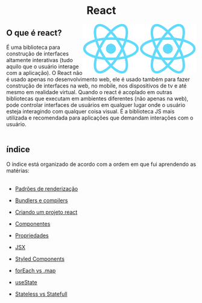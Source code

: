 <h1 align="center"> React</h1>

<p align="center">
  <img align="right" alt="logo do docker" src="../../public/logo-react.png" width="30%">
  <img align="right" alt="logo do react" src="../../public/logo-react.png" width="30%">
</p>

## O que é react?

É uma biblioteca para construção de interfaces altamente interativas (tudo aquilo que o usuário interage com a aplicação). O React não é usado apenas no desenvolvimento web, ele é usado também para fazer construção de interfaces na web, no mobile, nos dispositivos de tv e até mesmo em realidade virtual. Quando o react é acoplado em outras bibliotecas que executam em ambientes diferentes (não apenas na web), pode controlar interfaces de usuários em qualquer lugar onde o usuário esteja interagindo com qualquer coisa visual. É a biblioteca JS mais utilizada e recomendada para aplicações que demandam interações com o usuário.
<br><br>

<h2>índice</h2>
O índice está organizado de acordo com a ordem em que fui aprendendo as matérias:
<br>
<br>


*  [Padrões de renderização](https://github.com/fernandadiasm/study/blob/main/front-end/react/01-padroes-de-renderizacao.md)

* [Bundlers e compilers](https://github.com/fernandadiasm/study/blob/main/front-end/react/02-bundlers-e-compilers.md)

* [Criando um projeto react](https://github.com/fernandadiasm/study/blob/main/front-end/react/03-criando-um-projeto-react.md)

* [Componentes](https://github.com/fernandadiasm/study/blob/main/front-end/react/04-componentes.md)

* [Propriedades](https://github.com/fernandadiasm/study/blob/main/front-end/react/05-propriedades.md)

* [JSX](https://github.com/fernandadiasm/study/blob/main/front-end/react/06-JSX.md)

* [Styled Components](https://github.com/fernandadiasm/study/blob/main/front-end/react/07-styled-componentes.md)

* [forEach vs .map](https://github.com/fernandadiasm/study/blob/main/front-end/react/09-forEach-vs-map.md)

* [useState](https://github.com/fernandadiasm/study/blob/main/front-end/react/10-useState.md)

* [Stateless vs Statefull](https://github.com/fernandadiasm/study/blob/main/front-end/react/11-stateless-vs-statefull.md)





